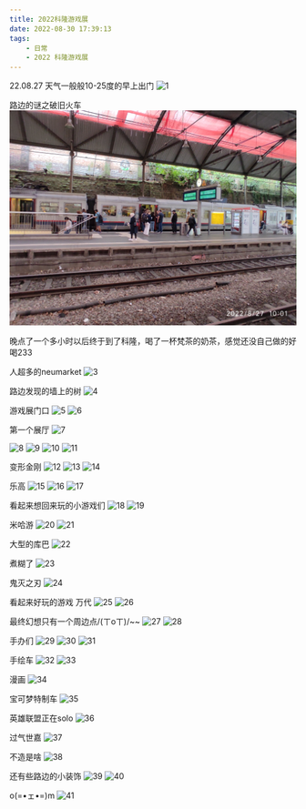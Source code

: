 ```yaml
---
title: 2022科隆游戏展
date: 2022-08-30 17:39:13
tags:
    - 日常
    - 2022 科隆游戏展
---
```

22.08.27 天气一般般10-25度的早上出门
![1](./2022%E7%A7%91%E9%9A%86%E6%B8%B8%E6%88%8F%E5%B1%95/%E8%B7%AF%E8%BE%B9%E7%9A%84%E6%A0%91.jpg)

路边的谜之破旧火车
![2](./2022%E7%A7%91%E9%9A%86%E6%B8%B8%E6%88%8F%E5%B1%95/%E8%B0%9C%E6%A0%B7%E7%A0%B4%E6%97%A7%E7%81%AB%E8%BD%A6.jpg)

晚点了一个多小时以后终于到了科隆，喝了一杯梵茶的奶茶，感觉还没自己做的好喝233

人超多的neumarket
![3](./2022%E7%A7%91%E9%9A%86%E6%B8%B8%E6%88%8F%E5%B1%95/%E4%BA%BA%E8%B6%85%E5%A4%9A%E7%9A%84neumarkt.jpg)

路边发现的墙上的树
![4](./2022%E7%A7%91%E9%9A%86%E6%B8%B8%E6%88%8F%E5%B1%95/%E8%B7%AF%E8%BE%B9%E7%9A%84%E6%A0%91.jpg)

游戏展门口
![5](./2022%E7%A7%91%E9%9A%86%E6%B8%B8%E6%88%8F%E5%B1%95/%E6%B8%B8%E6%88%8F%E5%B1%95%E9%97%A8%E5%8F%A3.jpg)
![6](./2022%E7%A7%91%E9%9A%86%E6%B8%B8%E6%88%8F%E5%B1%95/%E8%BF%9B%E9%97%A8%E5%A4%84.jpg)

第一个展厅
![7](./2022%E7%A7%91%E9%9A%86%E6%B8%B8%E6%88%8F%E5%B1%95/10%E5%8F%B7%E5%B1%95%E5%8E%85.jpg)

![8](./2022%E7%A7%91%E9%9A%86%E6%B8%B8%E6%88%8F%E5%B1%95/%E7%94%B5%E9%94%AF%E4%BA%BA.jpg)
![9](./2022%E7%A7%91%E9%9A%86%E6%B8%B8%E6%88%8F%E5%B1%95/%E9%82%AA%E6%95%99%E7%8E%B0%E5%9C%BA.jpg)
![10](./2022%E7%A7%91%E9%9A%86%E6%B8%B8%E6%88%8F%E5%B1%95/cos%E5%8F%91%E6%9D%A1.jpg)
![11](./2022%E7%A7%91%E9%9A%86%E6%B8%B8%E6%88%8F%E5%B1%95/%E5%86%B0%E9%9B%AA%E5%A5%87%E7%BC%98.jpg)

变形金刚
![12](./2022%E7%A7%91%E9%9A%86%E6%B8%B8%E6%88%8F%E5%B1%95/%E5%8F%98%E5%BD%A2%E7%B2%BE%E9%92%A21.jpg)
![13](./2022%E7%A7%91%E9%9A%86%E6%B8%B8%E6%88%8F%E5%B1%95/%E5%8F%98%E5%BD%A2%E9%87%91%E5%88%9A2.jpg)
![14](./2022%E7%A7%91%E9%9A%86%E6%B8%B8%E6%88%8F%E5%B1%95/%E5%8F%98%E5%BD%A2%E9%87%91%E5%88%9A3.jpg)

乐高
![15](./2022%E7%A7%91%E9%9A%86%E6%B8%B8%E6%88%8F%E5%B1%95/%E4%B9%90%E9%AB%981.jpg)
![16](./2022%E7%A7%91%E9%9A%86%E6%B8%B8%E6%88%8F%E5%B1%95/%E4%B9%90%E9%AB%982.jpg)
![17](./2022%E7%A7%91%E9%9A%86%E6%B8%B8%E6%88%8F%E5%B1%95/%E4%B9%90%E9%AB%983.jpg)

看起来想回来玩的小游戏们
![18](./2022%E7%A7%91%E9%9A%86%E6%B8%B8%E6%88%8F%E5%B1%95/%E5%B0%8F%E6%B8%B8%E6%88%8F%E5%B1%95%E5%8C%BA10.2.jpg)
![19](./2022%E7%A7%91%E9%9A%86%E6%B8%B8%E6%88%8F%E5%B1%95/%E5%B0%8F%E6%B8%B8%E6%88%8F2.jpg)

米哈游
![20](./2022%E7%A7%91%E9%9A%86%E6%B8%B8%E6%88%8F%E5%B1%95/%E5%B4%A9%E5%9D%8F%E9%93%81%E8%BD%A8.jpg)
![21](./2022%E7%A7%91%E9%9A%86%E6%B8%B8%E6%88%8F%E5%B1%95/%E5%85%83%E7%A5%9E.jpg)

大型的库巴
![22](./2022%E7%A7%91%E9%9A%86%E6%B8%B8%E6%88%8F%E5%B1%95/%E5%BA%93%E5%B7%B4.jpg)

煮糊了
![23](./2022%E7%A7%91%E9%9A%86%E6%B8%B8%E6%88%8F%E5%B1%95/%E7%85%AE%E7%B3%8A%E4%BA%86.jpg)

鬼灭之刃
![24](./2022%E7%A7%91%E9%9A%86%E6%B8%B8%E6%88%8F%E5%B1%95/%E9%AC%BC%E7%81%AD%E4%B9%8B%E5%88%83.jpg)

看起来好玩的游戏 万代
![25](./2022%E7%A7%91%E9%9A%86%E6%B8%B8%E6%88%8F%E5%B1%95/%E7%9C%8B%E8%B5%B7%E6%9D%A5%E5%A5%BD%E7%8E%A9%E7%9A%84%E6%B8%B8%E6%88%8F.jpg)
![26](./2022%E7%A7%91%E9%9A%86%E6%B8%B8%E6%88%8F%E5%B1%95/%E4%B8%87%E4%BB%A3.jpg)

最终幻想只有一个周边点/(ㄒoㄒ)/~~
![27](./2022%E7%A7%91%E9%9A%86%E6%B8%B8%E6%88%8F%E5%B1%95/ff14.jpg)
![28](./2022%E7%A7%91%E9%9A%86%E6%B8%B8%E6%88%8F%E5%B1%95/ff7.jpg)

手办们
![29](./2022%E7%A7%91%E9%9A%86%E6%B8%B8%E6%88%8F%E5%B1%95/%E6%89%8B%E5%8A%9E1.jpg)
![30](./2022%E7%A7%91%E9%9A%86%E6%B8%B8%E6%88%8F%E5%B1%95/%E6%89%8B%E5%8A%9E2.jpg)
![31](./2022%E7%A7%91%E9%9A%86%E6%B8%B8%E6%88%8F%E5%B1%95/%E6%89%8B%E5%8A%9E3.jpg)

手绘车
![32](./2022%E7%A7%91%E9%9A%86%E6%B8%B8%E6%88%8F%E5%B1%95/%E6%89%8B%E7%BB%98%E8%BD%A6.jpg)
![33](./2022%E7%A7%91%E9%9A%86%E6%B8%B8%E6%88%8F%E5%B1%95/%E6%89%8B%E7%BB%98%E8%BD%A62.jpg)

漫画
![34](./2022%E7%A7%91%E9%9A%86%E6%B8%B8%E6%88%8F%E5%B1%95/%E6%BC%AB%E7%94%BB.jpg)

宝可梦特制车
![35](./2022%E7%A7%91%E9%9A%86%E6%B8%B8%E6%88%8F%E5%B1%95/%E8%BD%A6.jpg)

英雄联盟正在solo
![36](./2022%E7%A7%91%E9%9A%86%E6%B8%B8%E6%88%8F%E5%B1%95/%E8%8B%B1%E9%9B%84%E8%81%94%E7%9B%9Fsolo.jpg)

过气世嘉
![37](./2022%E7%A7%91%E9%9A%86%E6%B8%B8%E6%88%8F%E5%B1%95/%E4%B8%96%E5%AE%B6.jpg)

不造是啥
![38](./2022%E7%A7%91%E9%9A%86%E6%B8%B8%E6%88%8F%E5%B1%95/%E4%B8%8D%E9%80%A0%E6%98%AF%E5%95%A5.jpg)

还有些路边的小装饰
![39](./2022%E7%A7%91%E9%9A%86%E6%B8%B8%E6%88%8F%E5%B1%95/%E5%B0%8F%E4%BA%BA1.jpg)
![40](./2022%E7%A7%91%E9%9A%86%E6%B8%B8%E6%88%8F%E5%B1%95/%E8%B7%AF%E8%BE%B9%E5%A5%BD%E7%9C%8B%E7%9A%84%E5%8E%A8%E8%89%BA%E4%B9%A6.jpg)

o(=•ェ•=)m
![41](./2022%E7%A7%91%E9%9A%86%E6%B8%B8%E6%88%8F%E5%B1%95/%E7%8C%AB.jpg)
